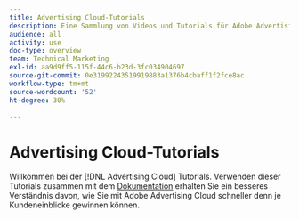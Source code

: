 ```yaml
---
title: Advertising Cloud-Tutorials
description: Eine Sammlung von Videos und Tutorials für Adobe Advertising Cloud.
audience: all
activity: use
doc-type: overview
team: Technical Marketing
exl-id: aa9d9ff5-115f-44c6-b23d-3fc034904697
source-git-commit: 0e31992243519919883a1376b4cbaff1f2fce8ac
workflow-type: tm+mt
source-wordcount: '52'
ht-degree: 30%

---
```


# Advertising Cloud-Tutorials

Willkommen bei der [!DNL Advertising Cloud] Tutorials. Verwenden dieser Tutorials zusammen mit dem [Dokumentation](https://helpx.adobe.com/support/advertising-cloud.html) erhalten Sie ein besseres Verständnis davon, wie Sie mit Adobe Advertising Cloud schneller denn je Kundeneinblicke gewinnen können.

<!--
See other -learn tutorials landing pages to get ideas for additional content
-->

